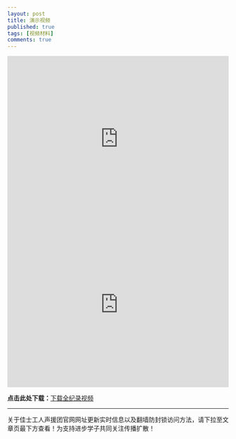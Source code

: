 ```yaml
---
layout: post
title: 演示视频
published: true
tags: [视频材料]
comments: true
---
```




<div style="width: 100%; height: 0px; position: relative; padding-bottom: 75.000%;"><iframe src="http://yun.52088cj.com/p-ty-3720-d?path=/%E8%AE%B0%E5%BD%95%E7%89%87/VID_20181017_162252.mp4" frameborder="0" width="100%" height="100%" allowfullscreen style="width: 100%; height: 100%; position: absolute;"></iframe></div>

<div style="width: 100%; height: 0px; position: relative; padding-bottom: 75.000%;"><iframe src="http://yun.52088cj.com/p-ty-3188-ck?path=/8.17/db70f7c3de510fbef2b7722b00643066.mp4" frameborder="0" width="100%" height="100%" allowfullscreen style="width: 100%; height: 100%; position: absolute;"></iframe></div>


**点击此处下载：**<a href="https://www.yylep.com/f-3188-d/f1627f57.mp4?pan=ty">下载全纪录视频</a>

---
关于佳士工人声援团官网网址更新实时信息以及翻墙防封锁访问方法，请下拉至文章页最下方查看！为支持进步学子共同关注传播扩散！

